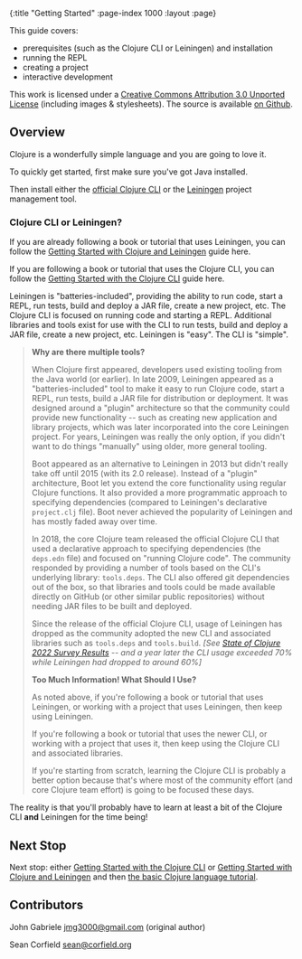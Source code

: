 {:title "Getting Started"
 :page-index 1000
 :layout :page}

This guide covers:

 * prerequisites (such as the Clojure CLI or Leiningen) and installation
 * running the REPL
 * creating a project
 * interactive development

This work is licensed under a <a rel="license"
href="https://creativecommons.org/licenses/by/3.0/">Creative Commons
Attribution 3.0 Unported License</a> (including images &
stylesheets). The source is available [on
Github](https://github.com/clojure-doc/clojure-doc.github.io).


## Overview

Clojure is a wonderfully simple language and you are going to love
it.

To quickly get started, first make sure you've got Java installed.

Then install either the [official Clojure CLI](https://clojure.org/guides/deps_and_cli)
or the [Leiningen](https://leiningen.org/) project management
tool.

### Clojure CLI or Leiningen?

If you are already following a book or tutorial that uses Leiningen,
you can follow the [Getting Started with Clojure and Leiningen](/articles/tutorials/getting_started_lein)
guide here.

If you are following a book or tutorial that uses the Clojure CLI,
you can follow the [Getting Started with the Clojure CLI](/articles/tutorials/getting_started_cli)
guide here.

Leiningen is "batteries-included", providing the ability to run code, start a
REPL, run tests, build and deploy a JAR file, create a new project, etc.
The Clojure CLI is focused on running code and starting a REPL. Additional
libraries and tools exist for use with the CLI to run tests, build and deploy
a JAR file, create a new project, etc. Leiningen is "easy". The CLI is "simple".

> **Why are there multiple tools?**
>
> When Clojure first appeared, developers used existing tooling from the Java
world (or earlier). In late 2009, Leiningen appeared as a "batteries-included"
tool to make it easy to run Clojure code, start a REPL, run tests, build a
JAR file for distribution or deployment. It was designed around a "plugin"
architecture so that the community could provide new functionality -- such as
creating new application and library projects, which was later incorporated
into the core Leiningen project. For years, Leiningen was really the only
option, if you didn't want to do things "manually" using older, more general
tooling.
>
> Boot appeared as an alternative to Leiningen in 2013 but didn't really take
off until 2015 (with its 2.0 release). Instead of a "plugin" architecture,
Boot let you extend the core functionality using regular Clojure functions.
It also provided a more programmatic approach to specifying dependencies
(compared to Leiningen's declarative `project.clj` file). Boot never
achieved the popularity of Leiningen and has mostly faded away over time.
>
> In 2018, the core Clojure team released the official Clojure CLI that used
a declarative approach to specifying dependencies (the `deps.edn` file) and
focused on "running Clojure code". The community responded by providing a
number of tools based on the CLI's underlying library: `tools.deps`.
The CLI also offered git dependencies out of the box, so that libraries and
tools could be made available directly on GitHub (or other similar public
repositories) without needing JAR files to be built and deployed.
>
> Since the release of the official Clojure CLI, usage of Leiningen has dropped
as the community adopted the new CLI and associated libraries such as
`tools.deps` and `tools.build`.
_[See [State of Clojure 2022 Survey Results](https://clojure.org/news/2022/06/02/state-of-clojure-2022) -- and a year later the CLI usage exceeded 70% while Leiningen had dropped to around 60%]_
>
> **Too Much Information! What Should I Use?**
>
> As noted above, if you're following a book or tutorial that uses Leiningen,
or working with a project that uses Leiningen, then keep using Leiningen.
>
> If you're following a book or tutorial that uses the newer CLI, or working
with a project that uses it, then keep using the Clojure CLI and associated
libraries.
>
> If you're starting from scratch, learning the Clojure CLI is probably a
better option because that's where most of the community effort (and core
Clojure team effort) is going to be focused these days.

The reality is that you'll probably have to learn at least a bit of the Clojure CLI **and** Leiningen for the time being!


## Next Stop

Next stop:
either [Getting Started with the Clojure CLI](/articles/tutorials/getting_started_cli)
or [Getting Started with Clojure and Leiningen](/articles/tutorials/getting_started_lein)
and then [the basic Clojure language tutorial](/articles/tutorials/introduction/).



## Contributors

John Gabriele <jmg3000@gmail.com> (original author)

Sean Corfield <sean@corfield.org>
